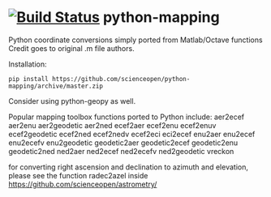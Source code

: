 
[![Build Status](https://travis-ci.org/scienceopen/python-mapping.svg)](https://travis-ci.org/scienceopen/python-mapping)
python-mapping
==============

Python coordinate conversions simply ported from Matlab/Octave functions
Credit goes to original .m file authors.

Installation:
```
pip install https://github.com/scienceopen/python-mapping/archive/master.zip
```

Consider using python-geopy as well.

Popular mapping toolbox functions ported to Python include:
aer2ecef
aer2enu
aer2geodetic
aer2ned
ecef2aer
ecef2enu
ecef2enuv
ecef2geodetic
ecef2ned
ecef2nedv
ecef2eci
eci2ecef
enu2aer
enu2ecef
enu2ecefv
enu2geodetic
geodetic2aer
geodetic2ecef
geodetic2enu
geodetic2ned
ned2aer
ned2ecef
ned2ecefv
ned2geodetic 
vreckon

for converting right ascension and declination to azimuth and elevation, please see the function radec2azel inside
https://github.com/scienceopen/astrometry/
